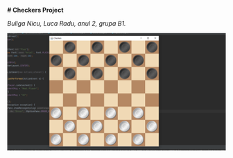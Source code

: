 **# Checkers Project**

_Buliga Nicu, Luca Radu, anul 2, grupa B1._

![Checkers Table](/checkersTable.PNG)

